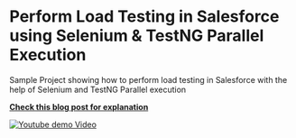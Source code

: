# Perform Load Testing in Salesforce using Selenium & TestNG Parallel Execution
Sample Project showing how to perform load testing in Salesforce with the help of Selenium and TestNG Parallel execution


**[Check this blog post for explanation](http://www.jitendrazaa.com/blog/java/performing-load-testing-in-salesforce-using-selenium-and-testng/)**


[![Youtube demo Video](https://img.youtube.com/vi/4H1kj8GUebw/0.jpg)](https://www.youtube.com/watch?v=4H1kj8GUebw)
